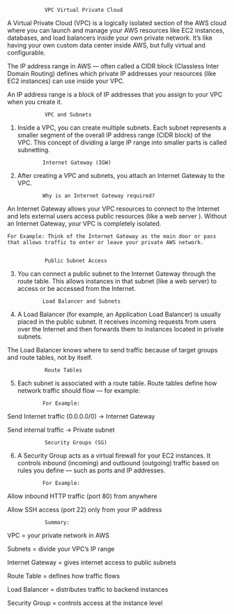                 VPC Virtual Private Cloud

A Virtual Private Cloud (VPC) is a logically isolated section of the AWS cloud where you can launch and manage your AWS resources like EC2 instances, databases, and load balancers inside your own private network.
It’s like having your own custom data center inside AWS, but fully virtual and configurable.

The IP address range in AWS — often called a CIDR block (Classless Inter Domain Routing) defines which private IP
 addresses your resources (like EC2 instances) can use inside your VPC.

An IP address range is a block of IP addresses that you assign to your VPC when you create it.

                VPC and Subnets

1.  Inside a VPC, you can create multiple subnets.
    Each subnet represents a smaller segment of the overall IP address range (CIDR block) of the VPC.
    This concept of dividing a large IP range into smaller parts is called subnetting.

                Internet Gateway (IGW)

2.  After creating a VPC and subnets, you attach an Internet Gateway to the VPC.

                Why is an Internet Gateway required?

An Internet Gateway allows your VPC resources to connect to the Internet and lets external users access public resources (like a web server ).
Without an Internet Gateway, your VPC is completely isolated.

    For Example: Think of the Internet Gateway as the main door or pass that allows traffic to enter or leave your private AWS network.


                Public Subnet Access

3.  You can connect a public subnet to the Internet Gateway through the route table.
    This allows instances in that subnet (like a web server) to access or be accessed from the Internet.

                Load Balancer and Subnets

4.  A Load Balancer (for example, an Application Load Balancer) is usually placed in the public subnet.
    It receives incoming requests from users over the Internet and then forwards them to instances located in private subnets.

The Load Balancer knows where to send traffic because of target groups and route tables, not by itself.

                Route Tables

5.  Each subnet is associated with a route table.
    Route tables define how network traffic should flow — for example:

                For Example:

Send Internet traffic (0.0.0.0/0) → Internet Gateway

Send internal traffic → Private subnet

                Security Groups (SG)

6.  A Security Group acts as a virtual firewall for your EC2 instances.
    It controls inbound (incoming) and outbound (outgoing) traffic based on rules you define — such as ports and IP addresses.

                For Example:

Allow inbound HTTP traffic (port 80) from anywhere

Allow SSH access (port 22) only from your IP address

                Summary:

VPC = your private network in AWS

Subnets = divide your VPC’s IP range

Internet Gateway = gives internet access to public subnets

Route Table = defines how traffic flows

Load Balancer = distributes traffic to backend instances

Security Group = controls access at the instance level
